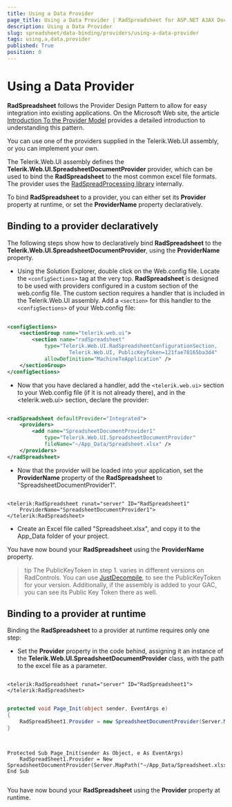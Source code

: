 ```yaml
---
title: Using a Data Provider
page_title: Using a Data Provider | RadSpreadsheet for ASP.NET AJAX Documentation
description: Using a Data Provider
slug: spreadsheet/data-binding/providers/using-a-data-provider
tags: using,a,data,provider
published: True
position: 0
---
```


# Using a Data Provider



**RadSpreadsheet** follows the Provider Design Pattern to allow for easy integration into existing applications. On the Microsoft Web site, the article [Introduction To the Provider Model](http://msdn2.microsoft.com/en-us/library/aa479030.aspx) provides a detailed introduction to understanding this pattern.

You can use one of the providers supplied in the Telerik.Web.UI assembly, or you can implement your own.

The Telerik.Web.UI assembly defines the **Telerik.Web.UI.SpreadsheetDocumentProvider** provider, which can be used to bind the **RadSpreadsheet** to the most common excel file formats. The provider uses the [RadSpreadProcessing library](http://docs.telerik.com/devtools/aspnet-ajax/controls/spreadprocessing/overview) internally.

To bind **RadSpreadsheet** to a provider, you can either set its **Provider** property at runtime, or set the **ProviderName** property declaratively.

## Binding to a provider declaratively

The following steps show how to declaratively bind **RadSpreadsheet** to the **Telerik.Web.UI.SpreadsheetDocumentProvider**, using the **ProviderName** property.

* Using the Solution Explorer, double click on the Web.config file. Locate the `<configSections>` tag at the very top. **RadSpreadsheet** is designed to be used with providers configured in a custom section of the web.config file. The custom section requires a handler that is included in the Telerik.Web.UI assembly. Add a `<section>` for this handler to the `<configSections>` of your Web.config file:

````XML
	
<configSections>
	<sectionGroup name="telerik.web.ui">
		<section name="radSpreadsheet"
			type="Telerik.Web.UI.RadSpreadsheetConfigurationSection,
					Telerik.Web.UI, PublicKeyToken=121fae78165ba3d4"
			allowDefinition="MachineToApplication" />
	</sectionGroup>
</configSections>

````

* Now that you have declared a handler, add the `<telerik.web.ui>` section to your Web.config file (if it is not already there), and in the <telerik.web.ui> section, declare the provider:

````XML

<radSpreadsheet defaultProvider="Integrated">
	<providers>
		<add name="SpreadsheetDocumentProvider1"
			type="Telerik.Web.UI.SpreadsheetDocumentProvider"
			fileName="~/App_Data/Spreadsheet.xlsx" />
	</providers>
</radSpreadsheet>     

````

* Now that the provider will be loaded into your application, set the **ProviderName** property of the **RadSpreadsheet** to "SpreadsheetDocumentProvider1".

````ASP.NET

<telerik:RadSpreadsheet runat="server" ID="RadSpreadsheet1"
	ProviderName="SpreadsheetDocumentProvider1">
</telerik:RadSpreadsheet>

````

* Create an Excel file called "Spreadsheet.xlsx", and copy it to the App_Data folder of your project.


You have now bound your **RadSpreadsheet** using the **ProviderName** property.

>tip The PublicKeyToken in step 1. varies in different versions on RadControls. You can use [JustDecompile](http://www.telerik.com/products/decompiler.aspx), to see the PublicKeyToken for your version. Additionally, if the assembly is added to your GAC, you can see its Public Key Token there as well.
>

## Binding to a provider at runtime

Binding the **RadSpreadsheet** to a provider at runtime requires only one step:

* Set the **Provider** property in the code behind, assigning it an instance of the **Telerik.Web.UI.SpreadsheetDocumentProvider** class, with the path to the excel file as a parameter.   

````ASP.NET

<telerik:RadSpreadsheet runat="server" ID="RadSpreadsheet1">
</telerik:RadSpreadsheet>

````

````C#

protected void Page_Init(object sender, EventArgs e)
{
	RadSpreadSheet1.Provider = new SpreadsheetDocumentProvider(Server.MapPath("~/App_Data/Spreadsheet.xlsx"));
}
	
````
````VB.NET
	
Protected Sub Page_Init(sender As Object, e As EventArgs)
	RadSpreadSheet1.Provider = New SpreadsheetDocumentProvider(Server.MapPath("~/App_Data/Spreadsheet.xlsx"))
End Sub
	
````

You have now bound your **RadSpreadsheet** using the **Provider** property at runtime.




